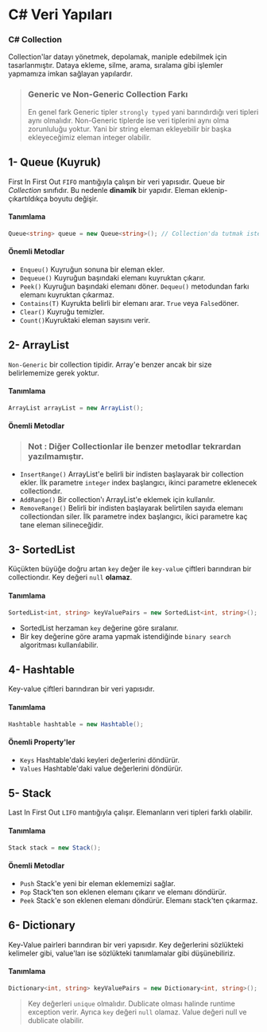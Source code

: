 # C# Veri Yapıları
### C# Collection
Collection'lar datayı yönetmek, depolamak, maniple edebilmek için tasarlanmıştır. Dataya ekleme, silme, arama, sıralama gibi işlemler yapmamıza imkan sağlayan yapılardır.   

> ### Generic ve Non-Generic Collection Farkı
> En genel fark Generic tipler `strongly typed` yani barındırdığı veri tipleri aynı olmalıdır. Non-Generic tiplerde ise veri tiplerini aynı olma zorunluluğu yoktur. Yani bir string eleman ekleyebilir bir başka ekleyeceğimiz eleman integer olabilir. 

## 1- Queue (Kuyruk)

First In First Out `FIFO` mantığıyla çalışın bir veri yapısıdır. Queue bir *Collection* sınıfıdır. Bu nedenle **dinamik** bir yapıdır. Eleman eklenip-çıkartıldıkça boyutu değişir.

#### Tanımlama
```csharp
Queue<string> queue = new Queue<string>(); // Collection'da tutmak istediğimiz tipi verebiliriz.
```

#### Önemli Metodlar

- `Enqueu()` Kuyruğun sonuna bir eleman ekler.
- `Dequeue()` Kuyruğun başındaki elemanı kuyruktan çıkarır.
- `Peek()` Kuyruğun başındaki elemanı döner. `Dequeu()` metodundan farkı elemanı kuyruktan çıkarmaz.
- `Contains(T)` Kuyrukta belirli bir elemanı arar. `True` veya `False`döner.
- `Clear()` Kuyruğu temizler.
- `Count()`Kuyruktaki eleman sayısını verir.

## 2- ArrayList
`Non-Generic` bir collection tipidir. Array'e benzer ancak bir size belirlememize gerek yoktur. 
#### Tanımlama
```csharp
ArrayList arrayList = new ArrayList();
```
#### Önemli Metodlar
> ### Not : Diğer Collectionlar ile benzer metodlar tekrardan yazılmamıştır.

- `InsertRange()` ArrayList'e belirli bir indisten başlayarak bir collection ekler. İlk parametre `integer` index başlangıcı, ikinci parametre eklenecek collectiondır.
- `AddRange()` Bir collection'ı ArrayList'e eklemek için kullanılır.
- `RemoveRange()` Belirli bir indisten başlayarak belirtilen sayıda elemanı collectiondan siler. İlk parametre index başlangıcı, ikici parametre kaç tane eleman silineceğidir.

## 3- SortedList
Küçükten büyüğe doğru artan `key` değer ile `key-value` çiftleri barındıran bir collectiondır. Key değeri `null` **olamaz**.
#### Tanımlama
```csharp
SortedList<int, string> keyValuePairs = new SortedList<int, string>();
```
- SortedList herzaman `key` değerine göre sıralanır. 
- Bir key değerine göre arama yapmak istendiğinde `binary search` algoritması kullanılabilir.

## 4- Hashtable
Key-value çiftleri barındıran bir veri yapısıdır. 
#### Tanımlama
```csharp
Hashtable hashtable = new Hashtable();
```
#### Önemli Property'ler
- `Keys` Hashtable'daki keyleri değerlerini döndürür.
- `Values` Hashtable'daki value değerlerini döndürür.

## 5- Stack
Last In First Out `LIFO` mantığıyla çalışır. Elemanların veri tipleri farklı olabilir.
#### Tanımlama
```csharp
Stack stack = new Stack();
```
#### Önemli Metodlar
- `Push` Stack'e yeni bir eleman eklememizi sağlar.
- `Pop` Stack'ten son eklenen elemanı çıkarır ve elemanı döndürür.
- `Peek` Stack'e son eklenen elemanı döndürür. Elemanı stack'ten çıkarmaz.
## 6- Dictionary
Key-Value pairleri barındıran bir veri yapısıdır. Key değerlerini sözlükteki kelimeler gibi, value'ları ise sözlükteki tanımlamalar gibi düşünebiliriz. 
#### Tanımlama
```csharp
Dictionary<int, string> keyValuePairs = new Dictionary<int, string>();
```
> Key değerleri `unique` olmalıdır. Dublicate olması halinde runtime exception verir. Ayrıca `key` değeri `null` olamaz. Value değeri null ve dublicate olabilir. 
